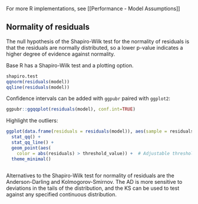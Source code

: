 For more R implementations, see [[Performance - Model Assumptions]]
## Normality of residuals
The null hypothesis of the Shapiro-Wilk test for the normality of residuals is that the residuals are normally distributed, so a lower p-value indicates a higher degree of evidence against normality.

Base R has a Shapiro-Wilk test and a plotting option.
```r
shapiro.test
qqnorm(residuals(model))
qqline(residuals(model))
```
Confidence intervals can be added with `ggpubr` paired with `ggplot2`:
```r
ggpubr::ggqqplot(residuals(model), conf.int=TRUE)
```
Highlight the outliers:
```r
ggplot(data.frame(residuals = residuals(model)), aes(sample = residuals)) +
  stat_qq() +
  stat_qq_line() +
  geom_point(aes(
    color = abs(residuals) > threshold_value)) +  # Adjustable threshold
  theme_minimal()
  
```

Alternatives to the Shapiro-Wilk test for normality of residuals are the Anderson-Darling and Kolmogorov-Smirnov.  The AD is more sensitive to deviations in the tails of the distribution, and the KS can be used to test against any specified continuous distribution.